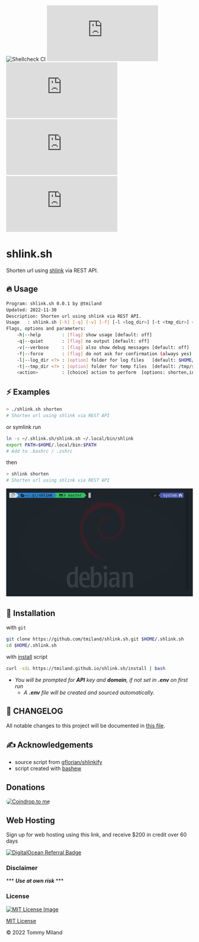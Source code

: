 ![Shellcheck CI](https://github.com/tmiland/shlink.sh/workflows/Shellcheck%20CI/badge.svg)
![GH Language](https://img.shields.io/github/languages/top/tmiland/shlink.sh)
![GH stars](https://img.shields.io/github/stars/tmiland/shlink.sh)
![GH tag](https://img.shields.io/github/v/tag/tmiland/shlink.sh)
![GH License](https://img.shields.io/github/license/tmiland/shlink.sh)

# shlink.sh

Shorten url using [shlink](https://github.com/shlinkio/shlink) via REST API.

## 🔥 Usage

```bash
Program: shlink.sh 0.0.1 by @tmiland
Updated: 2022-11-30
Description: Shorten url using shlink via REST API.
Usage   : shlink.sh [-h] [-q] [-v] [-f] [-l <log_dir>] [-t <tmp_dir>] <action>
Flags, options and parameters:
    -h|--help        : [flag] show usage [default: off]
    -q|--quiet       : [flag] no output [default: off]
    -v|--verbose     : [flag] also show debug messages [default: off]
    -f|--force       : [flag] do not ask for confirmation (always yes) [default: off]
    -l|--log_dir <?> : [option] folder for log files   [default: $HOME/.shlink.sh/log]
    -t|--tmp_dir <?> : [option] folder for temp files  [default: /tmp/shlink.sh]
    <action>         : [choice] action to perform  [options: shorten,info,check,env,update]
```

## ⚡️ Examples

```bash
> ./shlink.sh shorten
# Shorten url using shlink via REST API
```
or symlink
run
```bash
ln -s ~/.shlink.sh/shlink.sh ~/.local/bin/shlink
export PATH=$HOME/.local/bin:$PATH
# Add to .bashrc / .zshrc
```
then
```bash
> shlink shorten
# Shorten url using shlink via REST API
```

![shlink.sh.gif](/assets/shlink.sh.gif)

## 🚀 Installation

with `git`

```bash
git clone https://github.com/tmiland/shlink.sh.git $HOME/.shlink.sh
cd $HOME/.shlink.sh
```
with [install](install) script
```bash
curl -sSL https://tmiland.github.io/shlink.sh/install | bash
```

- _You will be prompted for **API** key and **domain**, if not set in **.env** on first run_
  - _A **.env** file will be created and sourced automatically._

## 📝 CHANGELOG
All notable changes to this project will be documented in [this file](CHANGELOG.md).

## ✍ Acknowledgements

- source script from [gflorian/shlinkify](https://github.com/gflorian/shlinkify)
- script created with [bashew](https://github.com/pforret/bashew)

## Donations
<a href="https://coindrop.to/tmiland" target="_blank"><img src="https://coindrop.to/embed-button.png" style="border-radius: 10px; height: 57px !important;width: 229px !important;" alt="Coindrop.to me"></img></a>

## Web Hosting

Sign up for web hosting using this link, and receive $200 in credit over 60 days

<a href="https://www.digitalocean.com/?refcode=f1f2b475fca0&amp;utm_campaign=Referral_Invite&amp;utm_medium=Referral_Program&amp;utm_source=badge"><img src="https://web-platforms.sfo2.digitaloceanspaces.com/WWW/Badge%203.svg" alt="DigitalOcean Referral Badge"></a>

### Disclaimer 

*** ***Use at own risk*** ***

### License

[![MIT License Image](https://upload.wikimedia.org/wikipedia/commons/thumb/0/0c/MIT_logo.svg/220px-MIT_logo.svg.png)](https://github.com/tmiland/shlink.sh/blob/master/LICENSE)

[MIT License](https://github.com/tmiland/shlink.sh/blob/master/LICENSE)

&copy; 2022 Tommy Miland
